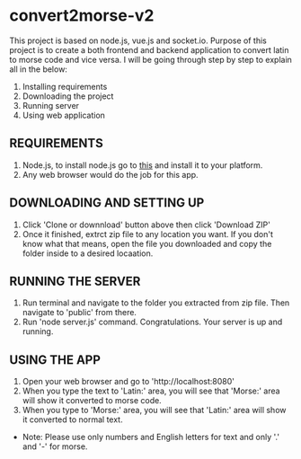 # convert2morse-v2
This project is based on node.js, vue.js and socket.io.
Purpose of this project is to create a both frontend and backend application to convert latin to morse code and vice versa.
I will be going through step by step to explain all in the below:
1. Installing requirements
2. Downloading the project
3. Running server
4. Using web application

## REQUIREMENTS ##
1. Node.js, to install node.js go to [this](https://nodejs.org/en/download/) and install it to your platform.
2. Any web browser would do the job for this app.

## DOWNLOADING AND SETTING UP ##
1. Click 'Clone or downnload' button above then click 'Download ZIP'
2. Once it finished, extrct zip file to any location you want. If you don't know what that means, open the file you downloaded and copy the folder inside to a desired locaation.

## RUNNING THE SERVER ##
1. Run terminal and navigate to the folder you  extracted from zip file. Then navigate to 'public' from there.
2. Run 'node server.js' command.
Congratulations. Your server is up and running. 

## USING THE APP ##
1. Open your web browser and go to 'http://localhost:8080'
2. When you type the text to 'Latin:' area, you will see that 'Morse:' area will show it converted to morse code.
3. When you type to 'Morse:' area, you will see that 'Latin:' area will show it converted to normal text. 
- Note: Please use only numbers and English letters for text and only '.' and '-' for morse.